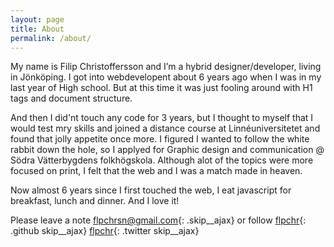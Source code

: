 ```yaml
---
layout: page
title: About
permalink: /about/
---
```

My name is Filip Christoffersson and I’m a hybrid designer/developer, living in Jönköping.
I got into webdevelopent about 6 years ago when I was in my last year of High school.
But at this time it was just fooling around with H1 tags and document structure.

And then I did'nt touch any code for 3 years, but I thought to myself that I would test mry skills and
joined a distance course at Linnéuniversitetet and found that jolly appetite once more.
I figured I wanted to follow the white rabbit down the hole, so I applyed for Graphic design and communication @ Södra Vätterbygdens folkhögskola.
Although alot of the topics were more focused on print, I felt that the web and I was a match made in heaven.

Now almost 6 years since I first touched the web, I eat javascript for breakfast, lunch and dinner. And I love it!


Please leave a note [flpchrsn@gmail.com](mailto:flpchrsn@gmail.com){: .skip__ajax}
or follow
[flpchr](https://github.com/{{site.github_username}}){: .github skip__ajax}
[flpchr](https://twitter.com/{{site.twitter_username}}){: .twitter skip__ajax}
